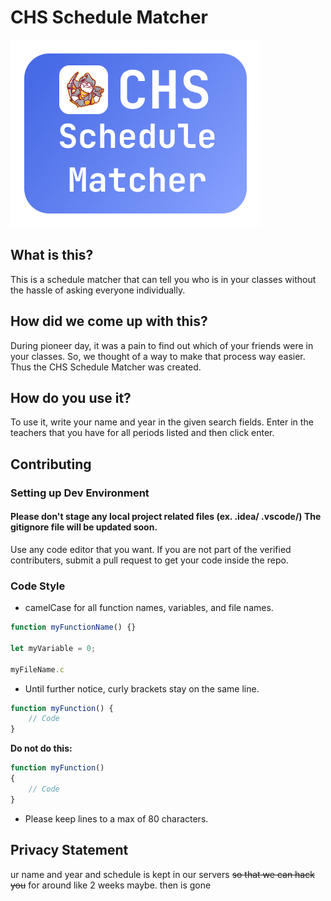 # CHS Schedule Matcher
![Logo](images/logo.png)
## What is this?
This is a schedule matcher that can tell you who is in your classes without the hassle of asking everyone individually.


## How did we come up with this?
During pioneer day, it was a pain to find out which of your friends were in your classes. So, we thought of a way
to make that process way easier. Thus the CHS Schedule Matcher was created.

## How do you use it?
To use it, write your name and year in the given search fields. Enter in the teachers that you have for all periods listed and then click enter.  


## Contributing
### Setting up Dev Environment

#### Please don't stage any local project related files (ex. .idea/ .vscode/) **The gitignore file will be updated soon.**

Use any code editor that you want. If you are not part of the verified contributers, submit a pull request to get your code
inside the repo.


### Code Style

* camelCase for all function names, variables, and file names.
``` javascript
function myFunctionName() {}

let myVariable = 0;

myFileName.c
```

* Until further notice, curly brackets stay on the same line.

```javascript
function myFunction() {
    // Code
}
```

**Do not do this:**
```javascript
function myFunction()
{
    // Code
}
```
* Please keep lines to a max of 80 characters.

## Privacy Statement
ur name and year and schedule is kept in our servers ~~so that we can hack you~~ for around like 2 weeks maybe. then is gone
